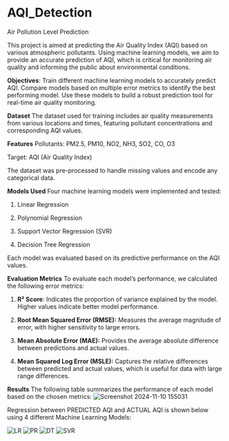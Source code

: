 # AQI_Detection
Air Pollution Level Prediction

This project is aimed at predicting the Air Quality Index (AQI) based on various atmospheric pollutants. Using machine learning models, we aim to provide an accurate prediction of AQI, which is critical for monitoring air quality and informing the public about environmental conditions.

**Objectives**:
Train different machine learning models to accurately predict AQI.
Compare models based on multiple error metrics to identify the best performing model.
Use these models to build a robust prediction tool for real-time air quality monitoring.

**Dataset**
The dataset used for training includes air quality measurements from various locations and times, featuring pollutant concentrations and corresponding AQI values.

**Features**
Pollutants: PM2.5, PM10, NO2, NH3, SO2, CO, O3

Target: AQI (Air Quality Index)

The dataset was pre-processed to handle missing values and encode any categorical data.

**Models Used**
Four machine learning models were implemented and tested:

1. Linear Regression

2. Polynomial Regression

3. Support Vector Regression (SVR)

4. Decision Tree Regression

Each model was evaluated based on its predictive performance on the AQI values.

**Evaluation Metrics**
To evaluate each model’s performance, we calculated the following error metrics:

1. **R² Score**: Indicates the proportion of variance explained by the model. Higher values indicate better model performance.

2. **Root Mean Squared Error (RMSE):** Measures the average magnitude of error, with higher sensitivity to large errors.

3. **Mean Absolute Error (MAE):** Provides the average absolute difference between predictions and actual values.

4. **Mean Squared Log Error (MSLE):** Captures the relative differences between predicted and actual values, which is useful for data with large range differences.

**Results**
The following table summarizes the performance of each model based on the chosen metrics:
![Screenshot 2024-11-10 155031](https://github.com/user-attachments/assets/d516ed9c-1343-44cd-ba65-a9f15966e400)

Regression between PREDICTED AQI and ACTUAL AQI is shown below using 4 different Machine Learning Models:


![LR](https://github.com/user-attachments/assets/23fd15be-00b0-460f-a898-fb35b3d7c045)
![PR](https://github.com/user-attachments/assets/a021d438-50d9-459e-b98d-9ba753d95871)
![DT](https://github.com/user-attachments/assets/5cf8b9ca-c9d0-4e57-bb1f-36ce156aa1da)
![SVR](https://github.com/user-attachments/assets/921b9d79-e554-4f97-94ae-aee1063ab677)






